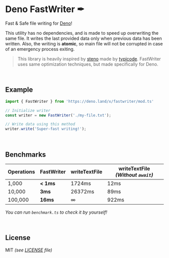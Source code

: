 # Deno FastWriter ✒
Fast & Safe file writing for [Deno](https://deno.land/)!

This utility has no dependencies, and is made to speed up overwriting the same file. It writes the last provided data only when previous data has been written. Also, the writing is **atomic**, so main file will not be corrupted in case of an emergency process exiting.

> This library is heavily inspired by [steno](https://github.com/typicode/steno) made by [typicode](https://github.com/typicode). FastWriter uses same optimization techniques, but made specifically for Deno.

<br>

## Example
```typescript
import { FastWriter } from 'https://deno.land/x/fastwriter/mod.ts'

// Initialize writer
const writer = new FastWriter('./my-file.txt');

// Write data using this method
writer.write('Super-fast writing!');
```

<br>

## Benchmarks
| Operations | FastWriter   | writeTextFile | writeTextFile _(Without `await`)_ |
| ---------- | ------------ | ------------- | -------------------------------   |
| 1,000      | **< 1ms**    | 1724ms        | 12ms                              |
| 10,000     | **3ms**      | 26372ms       | 89ms                              |
| 100,000    | **16ms**     | ∞             | 922ms                             |

_You can run `benchmark.ts` to check it by yourself!_

<br>

## License
MIT _(see [LICENSE](https://github.com/Kirlovon/FastWriter/blob/master/LICENSE) file)_
